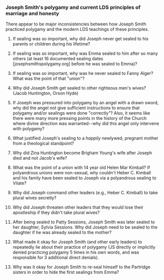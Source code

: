 ### Joseph Smith's polygamy and current LDS principles of marriage and honesty

There appear to be major inconsistencies between how Joseph Smith practiced polygamy and the modern LDS teachings of these principles.

1. If sealing was so important, why did Joseph never get sealed to his parents or children during his lifetime?

2. If sealing was so important, why was Emma sealed to him after so many others (at least 16 documented sealing dates [josephsmithspolygamy.org] before he was sealed to Emma)?

3. If sealing was so important, why was he never sealed to Fanny Alger?  What was the point of that "union"?

4. Why did Joseph Smith get sealed to other righteous men's wives? (Jacob Huntington, Orson Hyde)

5. If Joseph was pressured into polygamy by an angel with a drawn sword, why did the angel not give sufficient instructions to ensure that polygamy and/or sealings were done "correctly"?  Also, it seems like there were many more pressing points in the history of the Church where divine direction was warranted--why did this angel only intervene with polygamy?

6. What justified Joseph's sealing to a _happily_ newlywed, pregnant mother from a theological standpoint?

7. Why did Zina Huntington become Brigham Young's wife after Joseph died and not Jacob's wife?

8. What was the point of a union with 14 year old Helen Mar Kimball?  If polyandrous unions were non-sexual, why couldn't Heber C. Kimball and his family have been sealed to Joseph via a polyandrous sealing to Vilate?

9. Why did Joseph command other leaders (e.g., Heber C. Kimball) to take plural wives secretly?

10. Why did Joseph threaten other leaders that they would lose their apostleship if they didn't take plural wives?

11. After being sealed to Patty Sessions, Joseph Smith was later sealed to her daughter, Sylvia Sessions.  Why did Joseph need to be sealed to the daughter if he was already sealed to the mother?

12. What made it okay for Joseph Smith (and other early leaders) to repeatedly lie about their practice of polygamy (JS directly or implicitly denied practicing polygamy 5 times in his own words, and was responsible for 3 additional direct denials).

13. Why was it okay for Joseph Smith to re-seal himself to the Partridge sisters in order to hide the first sealings from Emma?
